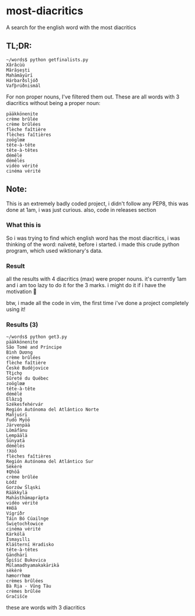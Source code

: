 # most-diacritics
A search for the english word with the most diacritics

## TL;DR:
```
~/words$ python getfinalists.py
Xârâcùù
Mărășești
Mahāmāyūrī
Hárbarðsljóð
Vafþrúðnismál
```

For non proper nouns, I've filtered them out. These are all words with 3 diacritics without being a proper noun:
```
pääkkönenite
crème brûlée
crème brûlées
flèche faîtière
flèches faîtières
zoöglœæ
tête-à-tête
tête-à-têtes
démêlé
démêlés
vidéo vérité
cinéma vérité
```

## Note:
This is an extremely badly coded project, i didn't follow any PEP8, this was done at 1am, i was just curious. also, code in releases section

### What this is
So i was trying to find which english word has the most diacritics, i was thinking of the word: naïveté, before i started. 
i made this crude python program, which used wiktionary's data. 

### Result
all the results with 4 diacritics (max) were proper nouns. it's currently 1am and i am too lazy to do it for the 3 marks. i might do it if i have the motivation :shrug:

btw, i made all the code in vim, the first time i've done a project completely using it!





### Results (3)
```
~/words$ python get3.py
pääkkönenite
São Tomé and Príncipe
Bình Dương
crème brûlées
flèche faîtière
České Budějovice
Tłįchǫ
Sûreté du Québec
zoöglœæ
tête-à-tête
démêlé
Elâzığ
Székesfehérvár
Región Autónoma del Atlántico Norte
Mañjuśrī
Fudō Myōō
Järvenpää
Lōmāfānu
Lempäälä
Śūnyatā
démêlés
ǃXóõ
flèches faîtières
Región Autónoma del Atlántico Sur
Sèkèrè
ǂQhôã
crème brûlée
Łódź
Gorzów Śląski
Rääkkylä
Mahāsthāmaprāpta
vidéo vérité
ǂHõã
Vígríðr
Táin Bó Cúailnge
Świętochłowice
cinéma vérité
Kärkölä
İsmayıllı
Klášterní Hradisko
tête-à-têtes
Gāndhārī
Špišić Bukovica
Mūlamadhyamakakārikā
sèkèrè
hæmorrhœæ
crèmes brûlées
Bà Rịa - Vũng Tàu
crèmes brûlée
Gračišće
```
these are words with 3 diacritics 
